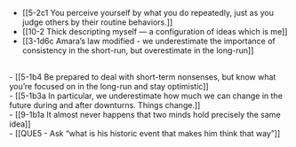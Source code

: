 - [[5-2c1 You perceive yourself by what you do repeatedly, just as you judge others by their routine behaviors.]]
- [[10-2 Thick descripting myself — a configuration of ideas which is me]]
- [[3-1d6c Amara’s law modified - we underestimate the importance of consistency in the short-run, but overestimate in the long-run]]
<br>
- [[5-1b4 Be prepared to deal with short-term nonsenses, but know what you’re focused on in the long-run and stay optimistic]]
<br>
- [[5-1b3a In particular, we underestimate how much we can change in the future during and after downturns. Things change.]]
<br>
- [[9-1b1a It almost never happens that two minds hold precisely the same idea]]
<br>
- [[QUE5 - Ask “what is his historic event that makes him think that way”]]
